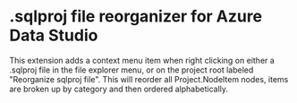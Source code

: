 # .sqlproj file reorganizer for Azure Data Studio

This extension adds a context menu item when right clicking on either a .sqlproj file in the file explorer menu, or on the project root labeled "Reorganize sqlproj file". This will reorder all Project.NodeItem nodes, items are broken up by category and then ordered alphabetically.
